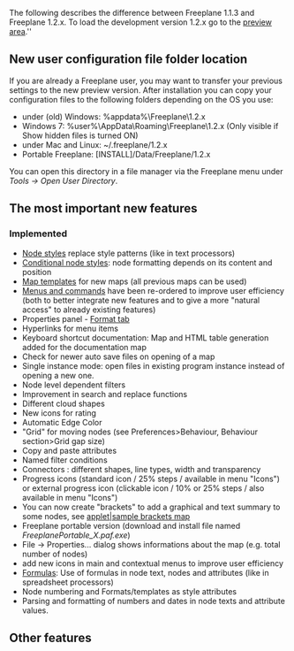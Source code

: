 <!-- toc -->


The following describes the difference between Freeplane 1.1.3 and Freeplane 1.2.x. To load the development version 1.2.x go to the [preview area](http://www.freeplane.org/preview/).''

## New user configuration file folder location
If you are already a Freeplane user, you may want to transfer your previous settings to the new preview version. After installation you can copy your configuration files to the following folders depending on the OS you use:
* under (old) Windows: %appdata%\Freeplane\1.2.x 
* Windows 7: %user%\AppData\Roaming\Freeplane\1.2.x (Only visible if Show hidden files is turned ON)
* under Mac and Linux: ~/.freeplane/1.2.x 
* Portable Freeplane: [INSTALL]/Data/Freeplane/1.2.x

You can open this directory in a file manager via the Freeplane menu under *Tools -> Open User Directory*.

## The most important new features
### Implemented
* [Node styles](../user-documentation/styles.md) replace style patterns (like in text processors)
* [Conditional node styles](../user-documentation/Conditional_node_styles.md): node formatting depends on its content and position
* [Map templates](Map_templates.md) for new maps (all previous maps can be used)
* [Menus and commands](Menus_and_commands.md) have been re-ordered to improve user efficiency (both to better integrate new features and to give a more "natural access" to already existing features)
* Properties panel - [Format tab](../user-documentation/styles.md)
* Hyperlinks for menu items
* Keyboard shortcut documentation: Map and HTML table generation added for the documentation map
* Check for newer auto save files on opening of a map
* Single instance mode: open files in existing program instance instead of opening a new one.
* Node level dependent filters
* Improvement in search and replace functions
* Different cloud shapes
* New icons for rating
* Automatic Edge Color 
* "Grid" for moving nodes (see Preferences>Behaviour, Behaviour section>Grid gap size)
* Copy and paste attributes
* Named filter conditions
* Connectors : different shapes, line types, width and transparency
* Progress icons (standard icon / 25% steps / available in menu "Icons") or external progress icon (clickable icon / 10% or 25% steps / also available in menu "Icons")
* You can now create "brackets" to add a graphical and text summary to some nodes, see <mm>[applet|sample brackets map](:Example-SummaryNodes.mm.md) </mm>
* Freeplane portable version (download and install file named *FreeplanePortable_X.paf.exe*)
* File -> Properties... dialog shows informations about the map (e.g. total number of nodes)
* add new icons in main and contextual menus to improve user efficiency
* [Formulas](../scripting/Formulas.md): Use of formulas in node text, nodes and attributes (like in spreadsheet processors)
* Node numbering and Formats/templates as style attributes
* Parsing and formatting of numbers and dates in node texts and attribute values.
<noinclude>

## Other features
<!-- ({Category:Change log})({Features 1.2.x}) -->

